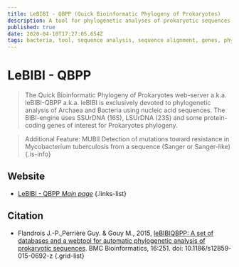 ```yaml
---
title: LeBIBI - QBPP (Quick Bioinformatic Phylogeny of Prokaryotes)
description: A tool for phylogenetic analyses of prokaryotic sequences through bioinformatic methods
published: true
date: 2020-04-10T17:27:05.654Z
tags: bacteria, tool, sequence analysis, sequence alignment, genes, phylogeny, proteins, rdna
---
```


# LeBIBI - QBPP

> The Quick Bioinformatic Phylogeny of Prokaryotes web-server a.k.a. leBIBI-QBPP a.k.a. leBIBI is exclusively devoted to phylogenetic analysis of Archaea and Bacteria using nucleic acid sequences. The BIBI-engine uses SSUrDNA (16S), LSUrDNA (23S) and some protein-coding genes of interest for Prokaryotes phylogeny.

>Additional Feature: MUBII Detection of mutations toward resistance in Mycobacterium tuberculosis from a sequence (Sanger or Sanger-like)
{.is-info}

## Website

- [LeBIBI - QBPP *Main page*](https://umr5558-bibiserv.univ-lyon1.fr/lebibi/lebibi.cgi)
{.links-list}

## Citation

- Flandrois J.-P.,Perrière Guy. & Gouy M., 2015, [leBIBIQBPP: A set of databases and a webtool for automatic phylogenetic analysis of prokaryotic sequences](https://bmcbioinformatics.biomedcentral.com/articles/10.1186/s12859-015-0692-z). BMC Bioinformatics, 16:251. doi: 10.1186/s12859-015-0692-z
{.grid-list}